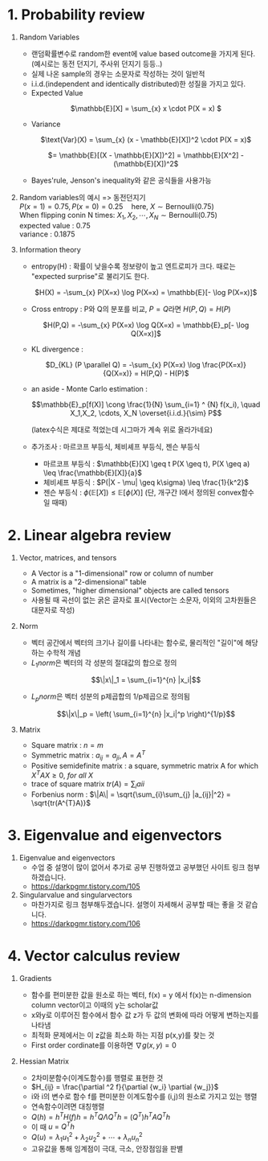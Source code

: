 # 1. Probability review

1. Random Variables

   - 랜덤확률변수로 random한 event에 value based outcome을 가지게 된다.
     (예시로는 동전 던지기, 주사위 던지기 등등..)
   - 실제 나온 sample의 경우는 소문자로 작성하는 것이 일반적
   - i.i.d.(independent and identically distributed)한 성질을 가지고 있다.
   - Expected Value
     <p align="center">$\mathbb{E}[X] = \sum_{x} x \cdot P(X = x) $</p>
   - Variance
     <p align="center">$\text{Var}(X) = \sum_{x} (x - \mathbb{E}[X])^2 \cdot P(X = x)$</p>
     <p align="center">$= \mathbb{E}[(X - \mathbb{E}[X])^2] = \mathbb{E}[X^2] - (\mathbb{E}[X])^2$</p>
   - Bayes'rule, Jenson's inequality와 같은 공식들을 사용가능

2. Random variables의 예시 => 동전던지기 <br/>
 $P(x=1)=0.75, P(x=0)=0.25 \quad \text{here, } X \sim \text{Bernoulli}(0.75)$  <br/>
 When flipping conin N times: $X_1,X_2, \cdots, X_N \sim \text{Bernoulli}(0.75)$<br/>
 expected value : 0.75<br/>
 variance : 0.1875

3. Information theory
   - entropy(H) : 확률이 낮을수록 정보량이 높고 엔트로피가 크다. 때로는 "expected surprise"로 불리기도 한다.
     <p align="center">$H(X) = -\sum_{x} P(X=x) \log P(X=x) = \mathbb{E}[- \log P(X=x)]$</p>
   - Cross entropy : P와 Q의 분포를 비교, $P=Q$라면 $H(P,Q)=H(P)$
     <p align="center">$H(P,Q) = -\sum_{x} P(X=x) \log Q(X=x) = \mathbb{E}_p[- \log Q(X=x)]$</p>
   - KL divergence :
     <p align="center">$D_{KL} (P \parallel Q) = -\sum_{x} P(X=x) \log \frac{P(X=x)}{Q(X=x)} = H(P,Q) - H(P)$</p>
   - an aside - Monte Carlo estimation :
     <p align="center">$$\mathbb{E}_p[f(X)] \cong \frac{1}{N} \sum_{i=1} ^ {N} f(x_i), \quad X_1,X_2, \cdots, X_N \overset{i.i.d.}{\sim} P$$</p>
     (latex수식은 제대로 적었는데 시그마가 계속 위로 올라가네요)

   - 추가조사 : 마르코프 부등식, 체비셰프 부등식, 젠슨 부등식
      - 마르코프 부등식 : $\mathbb{E}[X] \geq t P(X \geq t), P(X \geq a) \leq \frac{\mathbb{E}[X]}{a}$
      - 체비셰프 부등식 : $P(|X - \mu| \geq k\sigma) \leq \frac{1}{k^2}$
      - 젠슨 부등식 : $\phi\left(\mathbb{E}[X]\right) \leq \mathbb{E}[\phi(X)]$ (단, 개구간 I에서 정의된 convex함수 일 때때)

# 2. Linear algebra review

1. Vector, matrices, and tensors
   - A Vector is a "1-dimensional" row or column of number
   - A matrix is a "2-dimensional" table
   - Sometimes, "higher dimensional" objects are called tensors
   - 사용될 때 곡선이 없는 굵은 글자로 표시(Vector는 소문자, 이외의 고차원들은 대문자로 작성)

2. Norm
   - 벡터 공간에서 벡터의 크기나 길이를 나타내는 함수로, 물리적인 "길이"에 해당하는 수학적 개념
   - $L_1 norm$은 벡터의 각 성분의 절대값의 합으로 정의
     <p align="center">$$\|x\|_1 = \sum_{i=1}^{n} |x_i|$$</p>
   - $L_p norm$은 벡터 성분의 p제곱합의 1/p제곱으로 정의됨
     <p align="center">$$\|x\|_p = \left( \sum_{i=1}^{n} |x_i|^p \right)^{1/p}$$</p>


3. Matrix
   - Square matrix : $n=m$
   - Symmetric matrix : $a_{ij} = a_{ji}, A = A^T$
   - Positive semidefinite matrix : a square, symmetric matrix A for which $X^{T}AX \geq 0,\ for \ all \ X$
   - trace of square matrix $tr(A) = \sum_i a{ii}$
   - Forbenius norm : $\|A\|  = \sqrt{\sum_{i}\sum_{j} |a_{ij}|^2} = \sqrt{tr(A^{T}A)}$


# 3. Eigenvalue and eigenvectors

1. Eigenvalue and eigenvectors
   - 수업 중 설명이 많이 없어서 추가로 공부 진행하였고 공부했던 사이트 링크 첨부하겠습니다.
   - https://darkpgmr.tistory.com/105
2. Singularvalue and singularvectors
   - 마찬가지로 링크 첨부해두겠습니다. 설명이 자세해서 공부할 때는 좋을 것 같습니다.
   - https://darkpgmr.tistory.com/106

# 4. Vector calculus review

1. Gradients
   - 함수를 편미분한 값을 원소로 하는 벡터, f(x) = y 에서 f(x)는 n-dimension column vector이고 이때의 y는 scholar값
   - x와y로 이루어진 함수에서 함수 값 z가 두 값의 변화에 따라 어떻게 변하는지를 나타냄
   - 최적화 문제에서는 이 z값을 최소화 하는 지점 p(x,y)를 찾는 것
   - First order cordinate를 이용하면 $\nabla g(x,y) = 0$
  
2. Hessian Matrix
   - 2차미분함수(이계도함수)를 행렬로 표현한 것
   - $H_{ij} = \frac{\partial ^2 f}{\partial {w_i} \partial {w_j}}$
   - i와 i의 변수로 함수 f를 편미분한 이계도함수를 (i,j)의 원소로 가지고 있는 행렬
   - 연속함수이려면 대칭행렬
   - $Q(h) = h^T H(f) h = h^T Q \mathit{\Lambda} Q^T h \ = \ (Q^T) h^T A Q^T h$
   - 이 때 $u \ = \ Q^T h$
   - $Q(u) = \lambda_1 u_1^2 + \lambda_2 u_2^2 + \cdots + \lambda_n u_n^2$
   - 고유값을 통해 임계점이 극대, 극소, 안장점임을 판별
